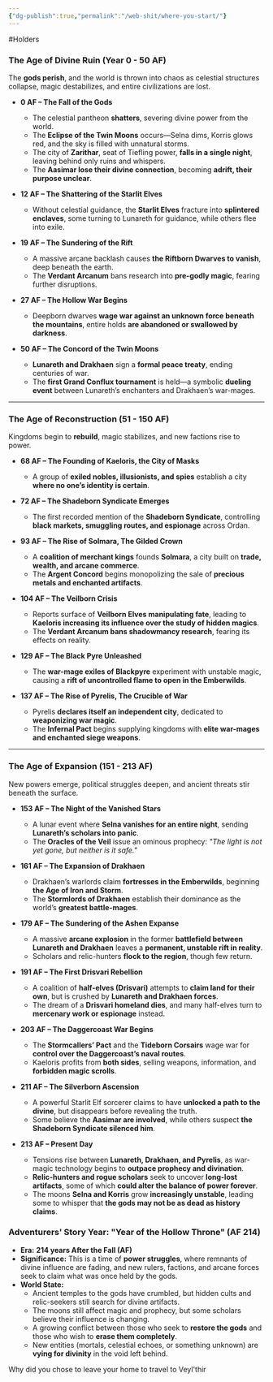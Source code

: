 ```yaml
---
{"dg-publish":true,"permalink":"/web-shit/where-you-start/"}
---
```



#Holders 

### **The Age of Divine Ruin (Year 0 - 50 AF)**

The **gods perish**, and the world is thrown into chaos as celestial structures collapse, magic destabilizes, and entire civilizations are lost.

- **0 AF – The Fall of the Gods**
    
    - The celestial pantheon **shatters**, severing divine power from the world.
    - The **Eclipse of the Twin Moons** occurs—Selna dims, Korris glows red, and the sky is filled with unnatural storms.
    - The city of **Zarithar**, seat of Tiefling power, **falls in a single night**, leaving behind only ruins and whispers.
    - The **Aasimar lose their divine connection**, becoming **adrift, their purpose unclear**.
- **12 AF – The Shattering of the Starlit Elves**
    
    - Without celestial guidance, the **Starlit Elves** fracture into **splintered enclaves**, some turning to Lunareth for guidance, while others flee into exile.
- **19 AF – The Sundering of the Rift**
    
    - A massive arcane backlash causes **the Riftborn Dwarves to vanish**, deep beneath the earth.
    - The **Verdant Arcanum** bans research into **pre-godly magic**, fearing further disruptions.
- **27 AF – The Hollow War Begins**
    
    - Deepborn dwarves **wage war against an unknown force beneath the mountains**, entire holds **are abandoned or swallowed by darkness**.
- **50 AF – The Concord of the Twin Moons**
    
    - **Lunareth and Drakhaen** sign a **formal peace treaty**, ending centuries of war.
    - The **first Grand Conflux tournament** is held—a symbolic **dueling event** between Lunareth’s enchanters and Drakhaen’s war-mages.

---

### **The Age of Reconstruction (51 - 150 AF)**

Kingdoms begin to **rebuild**, magic stabilizes, and new factions rise to power.

- **68 AF – The Founding of Kaeloris, the City of Masks**
    
    - A group of **exiled nobles, illusionists, and spies** establish a city **where no one’s identity is certain**.
- **72 AF – The Shadeborn Syndicate Emerges**
    
    - The first recorded mention of the **Shadeborn Syndicate**, controlling **black markets, smuggling routes, and espionage** across Ordan.
- **93 AF – The Rise of Solmara, The Gilded Crown**
    
    - A **coalition of merchant kings** founds **Solmara**, a city built on **trade, wealth, and arcane commerce**.
    - The **Argent Concord** begins monopolizing the sale of **precious metals and enchanted artifacts**.
- **104 AF – The Veilborn Crisis**
    
    - Reports surface of **Veilborn Elves manipulating fate**, leading to **Kaeloris increasing its influence over the study of hidden magics**.
    - The **Verdant Arcanum bans shadowmancy research**, fearing its effects on reality.
- **129 AF – The Black Pyre Unleashed**
    
    - The **war-mage exiles of Blackpyre** experiment with unstable magic, causing a **rift of uncontrolled flame to open in the Emberwilds**.
- **137 AF – The Rise of Pyrelis, The Crucible of War**
    
    - Pyrelis **declares itself an independent city**, dedicated to **weaponizing war magic**.
    - The **Infernal Pact** begins supplying kingdoms with **elite war-mages and enchanted siege weapons**.

---

### **The Age of Expansion (151 - 213 AF)**

New powers emerge, political struggles deepen, and ancient threats stir beneath the surface.

- **153 AF – The Night of the Vanished Stars**
    
    - A lunar event where **Selna vanishes for an entire night**, sending **Lunareth’s scholars into panic**.
    - The **Oracles of the Veil** issue an ominous prophecy: _"The light is not yet gone, but neither is it safe."_
- **161 AF – The Expansion of Drakhaen**
    
    - Drakhaen’s warlords claim **fortresses in the Emberwilds**, beginning **the Age of Iron and Storm**.
    - The **Stormlords of Drakhaen** establish their dominance as the world’s **greatest battle-mages**.
- **179 AF – The Sundering of the Ashen Expanse**
    
    - A massive **arcane explosion** in the former **battlefield between Lunareth and Drakhaen** leaves a **permanent, unstable rift in reality**.
    - Scholars and relic-hunters **flock to the region**, though few return.
- **191 AF – The First Drisvari Rebellion**
    
    - A coalition of **half-elves (Drisvari)** attempts to **claim land for their own**, but is crushed by **Lunareth and Drakhaen forces**.
    - The dream of a **Drisvari homeland dies**, and many half-elves turn to **mercenary work or espionage** instead.
- **203 AF – The Daggercoast War Begins**
    
    - The **Stormcallers’ Pact** and the **Tideborn Corsairs** wage war for **control over the Daggercoast’s naval routes**.
    - Kaeloris profits from **both sides**, selling weapons, information, and **forbidden magic scrolls**.
- **211 AF – The Silverborn Ascension**
    
    - A powerful Starlit Elf sorcerer claims to have **unlocked a path to the divine**, but disappears before revealing the truth.
    - Some believe the **Aasimar are involved**, while others suspect **the Shadeborn Syndicate silenced him**.
- **213 AF – Present Day**
    
    - Tensions rise between **Lunareth, Drakhaen, and Pyrelis**, as war-magic technology begins to **outpace prophecy and divination**.
    - **Relic-hunters and rogue scholars** seek to uncover **long-lost artifacts**, some of which **could alter the balance of power forever**.
    - The moons **Selna and Korris** grow **increasingly unstable**, leading some to whisper that **the gods may not be as dead as history claims**.
### **Adventurers' Story Year: "Year of the Hollow Throne" (AF 214)**

- **Era:** **214 years After the Fall (AF)**
- **Significance:** This is a time of **power struggles**, where remnants of divine influence are fading, and new rulers, factions, and arcane forces seek to claim what was once held by the gods.
- **World State:**
    - Ancient temples to the gods have crumbled, but hidden cults and relic-seekers still search for divine artifacts.
    - The moons still affect magic and prophecy, but some scholars believe their influence is changing.
    - A growing conflict between those who seek to **restore the gods** and those who wish to **erase them completely**.
    - New entities (mortals, celestial echoes, or something unknown) are **vying for divinity** in the void left behind.


Why did you chose to leave your home to travel to Veyl'thir
